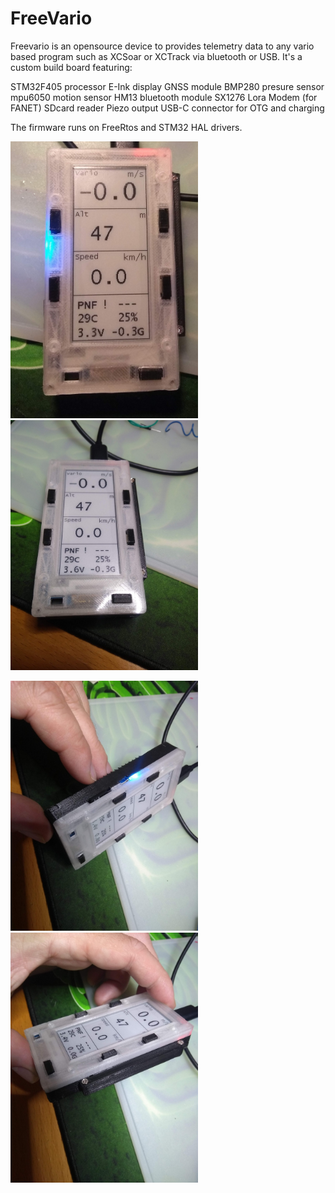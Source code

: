 # FreeVario
Freevario is an opensource device to provides telemetry data to any vario based program such as XCSoar or XCTrack via bluetooth or USB. It's a custom build board featuring:

  STM32F405 processor
  E-Ink display
  GNSS module
  BMP280 presure sensor
  mpu6050 motion sensor
  HM13 bluetooth module
  SX1276 Lora Modem (for FANET)
  SDcard reader
  Piezo output
  USB-C connector for OTG and charging
  

The firmware runs on FreeRtos and STM32 HAL drivers. 


  <p > 
  <img src="Doc/fv4.jpg" width="300"/> <img src="Doc/fv1.jpg" width="300"/>  
  </p>
  
  <p > 
  <img src="Doc/fv2.jpg" width="300"/> <img src="Doc/fv3.jpg" width="300"/>  
  </p>
  
